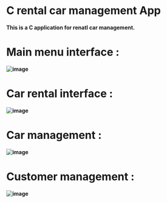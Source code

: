 # C rental car management App  
<b>This is a C application for renatl car management.<b> 
<h1><b>Main menu interface :</b></h1>  

![image](https://user-images.githubusercontent.com/85229840/199251280-5a570084-e4cd-404b-a057-73424fdc093d.png)  
<h1><b>Car rental interface :</b></h1>    

![image](https://user-images.githubusercontent.com/85229840/199252059-4aaa88ac-2c65-4559-9215-8d3c4648d4d9.png)  
<h1><b>Car management :</b></h1>  

![image](https://user-images.githubusercontent.com/85229840/199252273-24037aee-235d-473e-bbec-c1079b068e27.png)  
<h1><b>Customer management :</b></h1>  

![image](https://user-images.githubusercontent.com/85229840/199252493-8da75748-ccf3-4ea2-b221-fac78fb4debc.png)  

